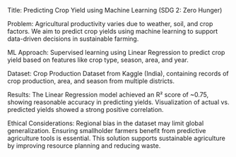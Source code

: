 Title: Predicting Crop Yield using Machine Learning (SDG 2: Zero Hunger)

Problem:
Agricultural productivity varies due to weather, soil, and crop factors. We aim to predict crop yields using machine learning to support data-driven decisions in sustainable farming.

ML Approach:
Supervised learning using Linear Regression to predict crop yield based on features like crop type, season, area, and year.

Dataset:
Crop Production Dataset from Kaggle (India), containing records of crop production, area, and season from multiple districts.

Results:
The Linear Regression model achieved an R² score of ~0.75, showing reasonable accuracy in predicting yields. Visualization of actual vs. predicted yields showed a strong positive correlation.

Ethical Considerations:
Regional bias in the dataset may limit global generalization. Ensuring smallholder farmers benefit from predictive agriculture tools is essential. This solution supports sustainable agriculture by improving resource planning and reducing waste.

